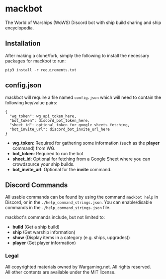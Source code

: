 # mackbot

The World of Warships (WoWS) Discord bot with ship build sharing and ship encyclopedia.

## Installation
After making a clone/fork, simply the following to install the necessary packages for mackbot to run:
```
pip3 install -r requirements.txt
```

## config.json
mackbot will require a file named `config.json` which will need to contain the following key/value pairs:
```
{
  "wg_token": wg_api_token_here,
  "bot_token": discord_bot_token_here,
  "sheet_id": optional_token_for_google_sheets_fetching,
  "bot_invite_url": discord_bot_invite_url_here
}
```
- **wg_token**: Required for gathering some information (such as the **player** command) from WG.
- **bot_token**: Required to run the bot
- **sheet_id**: Optional for fetching from a Google Sheet where you can crowdsource your ship builds.
- **bot_invite_url**: Optional for the **invite** command.

## Discord Commands
All usable commands can be found by using the command `mackbot help` in Discord, or in the `./help_command_strings.json`. You can enable/disable commands in the `./help_command_strings.json` file.

mackbot's commands include, but not limited to:
- **build** (Get a ship build)
- **ship** (Get warship information)
- **show** (Display items in a category (e.g. ships, upgrades))
- **player** (Get player information)


### Legal
All copyrighted materials owned by Wargaming.net. All rights reserved.\
All other contents are available under the MIT license.